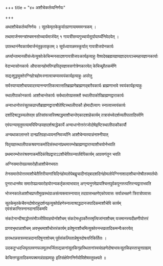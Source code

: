 +++
title = "४० अशौचेकर्तव्यनिर्णयः"

+++

अथाशौचेकर्तव्यनिर्णयः । सूतकेमृतकेकुर्यात्प्राणायामममन्त्रकम् ।

तथामार्जनमन्त्रांश्चमनसोच्चार्यमार्जयेत् १ गायत्रींसम्यगुच्चार्यसूर्यायार्घ्यंनिवेदयेत् ।

उपस्थानंनैवकार्यमार्जनंतुकृताकृतम् २ सूर्यध्यायन्नमस्कुर्यात् गायत्रीजपोनकार्यः

अर्घ्यान्तामानसीसंध्येत्युक्तेःकेचिन्मनसादशगायत्रीजपःकार्यइत्याहुः वैश्वदेवब्रह्मयज्ञयज्ञादयःपञ्चमहायज्ञानकार्याः

वेदाभ्यासोनकार्यः औपासानहोमपिण्डपितृयज्ञावसगोत्रेणकारयेत् केचिच्छ्रौतकर्मणि

सद्यःशुद्ध्युक्तेरग्निहोत्रहोमःस्नात्वाचम्यस्वयंकार्यइत्याहुः अपरेतु

सर्वस्याप्याशौचापवादस्यानन्यगतिकत्वात्सतिब्राह्मणेब्राह्मणद्बारैवकार्यः ब्राह्मणाभावे स्वयंकार्यइत्याहुः

स्थालीपाकोनकार्यः आशौचान्तेकार्यः सर्वथालोपप्रसक्तौ स्थालीपाकोपिब्राह्मणद्वाराकार्यः

अन्वाधानोत्तरंसूतकप्राप्तौब्राह्मणद्वाराश्रौतेष्टिस्थालीपाकौ होमादौत्यागः स्नात्वास्वयंकार्यः

दर्शादिश्राद्धस्यलोपएव प्रतिसांवत्सरिक्श्राद्धमाशौचान्तेएकादशाहेकार्यम् तत्रासंभवेदर्शव्यतीपातादिपर्वणि

एवंपत्न्यामृतुमत्यामपिपिण्डयज्ञदर्शश्राद्धेकार्ये अन्वाधानोत्तरंरजोदोषेइष्टिस्थालीपाकौकार्यौ

अन्यथाकालान्तरे दानप्रतिग्रहाध्ययनानिवर्ज्यानि आशौचेन्यस्यान्नंनाश्नीयात्

पितृयज्ञस्थालीपाकश्रवणाकर्मादिसंस्थानांप्रथमारम्भोब्राह्मणद्वाराप्याशौचयोर्नभवति

प्रथमारम्भोत्तरंश्रवणाकर्मादिकंविप्रद्वाराऽऽशौचेपिपत्न्यार्तवेपिकार्यम् आग्रयणंतुन भवति

अग्निसमारोपप्रत्यवरोहौआशौचेनभवतः

तेनसमारोपोत्तरमाशौचेतैत्तिरीयाणांत्रिदिनंहोमलोपेबह्वृचादीनांद्बादशदिनंहोमलोपेग्निनाशादाशौचान्तेश्रौतस्मार्तयोः

पुनराधानमेव समारोपप्रत्यवरोहयोरन्यकर्तृकत्वाभावात् अग्‌न्यनुगमेप्रायश्चित्तपूर्वकपुनरुत्पत्तिरन्यद्वाराभवति

भोजनकालेआशौचप्राप्तौमुखस्थंग्राअसंत्यक्त्वास्नायात् तदग्रासभक्षणेएकोपवासः सर्वान्नभक्षणे त्रिरात्रोपवासः

सूतकेमृतकेचैवनदोषोराहुदर्शनइत्युक्तेर्ग्रहणेस्नात्वाश्राद्धदानजपादिकमाशौचेपि कार्यम् एवंसंक्रान्तिस्नानदानादिकमपि

संकटेनान्दीश्राद्धोत्तरंमौञ्जीविवाहयोर्नाशौचम् संकटेमधुपर्कोत्तरमृत्विजांनाशौचम् यजमानस्यदीक्षणीयोत्तरं

प्रागवभृथान्नाशौचम् अवभृथमाशौचोत्तरंकार्यम् व्रतेषुनाशौचमित्युक्तेरनन्तव्रतादिकमन्यैःकारयेत्

प्रारब्धान्नसत्रस्यान्नदानादिषुनाशोचम् पूर्वसंकल्पितान्नेषुनदोषःपरिकिर्तितः ।

उदकदुग्धदधिघृतलवणफलमूलभर्जिताद्यन्नानांसूतकिगृहस्थितानांस्वयंग्रहणेदोषाभावःसूतकिहस्ताचुनग्राह्यम्

केचित्तण्डुलादिकमपक्वमन्नंग्राह्यमाहुः इतिसंक्षेपेणनिर्णयोविशेषस्तुवक्ष्यते ॥
